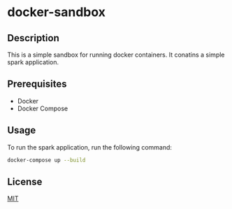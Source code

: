 # docker-sandbox

## Description

This is a simple sandbox for running docker containers.
It conatins a simple spark application.

## Prerequisites

- Docker
- Docker Compose

## Usage

To run the spark application, run the following command:

```bash
docker-compose up --build
```

## License

[MIT](https://choosealicense.com/licenses/mit/)
